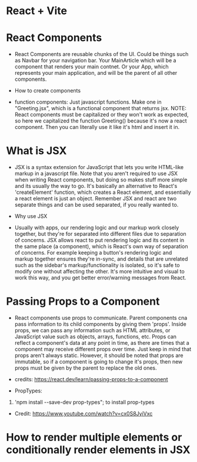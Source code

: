 # React + Vite

# React Components

-   React Components are reusable chunks of the UI. Could be things such as Navbar for your navigation bar. Your MainArticle which will be a component that renders your main contnet. Or your App, which represents your main application, and will be the parent of all other components.

*   How to create components

-   function components: Just javascript functions. Make one in "Greeting.jsx", which is a functional component that returns jsx. NOTE: React components must be capitalized or they won't work as expected, so here we capitalized the function Greeting() because it's now a react component. Then you can literally use it like it's html and insert it in.

# What is JSX

-   JSX is a syntax extension for JavaScript that lets you write HTML-like markup in a javascript file. Note that you aren't required to use JSX when writing React components, but doing so makes stuff more simple and its usually the way to go. It's basically an alternative to React's 'createElement' function, which creates a React element, and essentially a react element is just an object. Remember JSX and react are two separate things and can be used separated, if you really wanted to.

*   Why use JSX

-   Usually with apps, our rendering logic and our markup work closely together, but they're for separated into different files due to separation of concerns. JSX allows react to put rendering logic and its content in the same place (a component), which is React's own way of separation of concerns. For example keeping a button's rendering logic and markup together ensures they're in-sync, and details that are unrelated such as the sidebar's markup/functionality is isolated, so it's safe to modify one without affecting the other. It's more intuitive and visual to work this way, and you get better error/warning messages from React.

# Passing Props to a Component

-   React components use props to communicate. Parent components cna pass information to its child components by giving them 'props'. Inside props, we can pass any information such as HTML attributes, or JavaScript value such as objects, arrays, functions, etc. Props can reflect a component's data at any point in time, as there are times that a component may receive different props over time. Just keep in mind that props aren't always static. However,
    it should be noted that props are immutable, so if a component is going to change it's props, then new props must be given by the parent to replace the
    old ones.

-   credits: https://react.dev/learn/passing-props-to-a-component

*   PropTypes:

1. 'npm install --save-dev prop-types"; to install prop-types

-   Credit: https://www.youtube.com/watch?v=cx0S8JyiVxc

# How to render multiple elements or conditionally render elements in JSX

